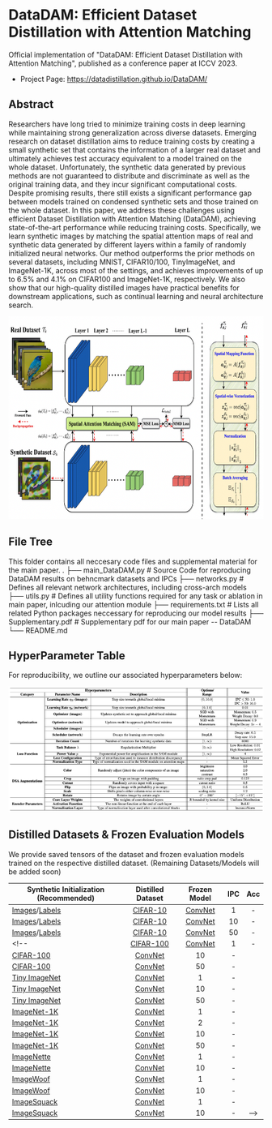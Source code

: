# DataDAM: Efficient Dataset Distillation with Attention Matching
Official implementation of "DataDAM: Efficient Dataset Distillation with Attention Matching", published as a conference paper at ICCV 2023.
- Project Page: https://datadistillation.github.io/DataDAM/
## Abstract
Researchers have long tried to minimize training costs in deep learning while maintaining strong generalization across diverse datasets. Emerging research on dataset distillation aims to reduce training costs by creating a small synthetic set that contains the information of a larger real dataset and ultimately achieves test accuracy equivalent to a model trained on the whole dataset. Unfortunately, the synthetic data generated by previous methods are not guaranteed to distribute and discriminate as well as the original training data, and they incur significant computational costs. Despite promising results, there still exists a significant performance gap between models trained on condensed synthetic sets and those trained on the whole dataset. In this paper, we address these challenges using efficient Dataset Distillation with Attention Matching (DataDAM), achieving state-of-the-art performance while reducing training costs. Specifically, we learn synthetic images by matching the spatial attention maps of real and synthetic data generated by different layers within a family of randomly initialized neural networks. Our method outperforms the prior methods on several datasets, including MNIST, CIFAR10/100, TinyImageNet, and ImageNet-1K, across most of the settings, and achieves improvements of up to 6.5\% and 4.1\% on CIFAR100 and ImageNet-1K, respectively. We also show that our high-quality distilled images have practical benefits for downstream applications, such as continual learning and neural architecture search.
<p align="center">
<img src="./img/DataDAM_pipeline.png" width="600" height="400">
</p>

## File Tree
This folder contains all neccesary code files and supplemental material for the main paper.
.
├── main_DataDAM.py         # Source Code for reproducing DataDAM results on behncmark datasets and IPCs
├── networks.py             # Defines all relevant network architectures, including cross-arch models
├── utils.py                # Defines all utility functions required for any task or ablation in main paper, inlcuding our attention module
├── requirements.txt        # Lists all related Python packages neccessary for reproducing our model results
├── Supplementary.pdf       # Supplementary pdf for our main paper -- DataDAM
└── README.md




## HyperParameter Table
For reproducibility, we outline our associated hyperparameters below:
<p align="center">
<img src="./img/HPTable.png">
</p>

## Distilled Datasets & Frozen Evaluation Models

We provide saved tensors of the dataset and frozen evaluation models trained on the respective distilled dataset. (Remaining Datasets/Models will be added soon)

| Synthetic Initialization (Recommended)  | Distilled Dataset  | Frozen Model  | IPC | Acc |
| ------------ | :--------------: | :--------------: | :--------------: | :--------------: |
| [Images](/DataDAM/Initial_Synthetic_Dataset/CIFAR10_IPC1_images.pt)/[Labels](/DataDAM/Initial_Synthetic_Dataset/CIFAR10_IPC1_labels.pt) | [CIFAR-10]() |  [ConvNet]() | 1 | - |
| [Images](/DataDAM/Initial_Synthetic_Dataset/CIFAR10_IPC10_images.pt)/[Labels](/DataDAM/Initial_Synthetic_Dataset/CIFAR10_IPC10_labels.pt) | [CIFAR-10]() | [ConvNet]() | 10 | - |
| [Images](/DataDAM/Initial_Synthetic_Dataset/CIFAR10_IPC50_images.pt)/[Labels](/DataDAM/Initial_Synthetic_Dataset/CIFAR10_IPC40_labels.pt)| [CIFAR-10]() | [ConvNet]() | 50 | - |
<!-- | [CIFAR-100]() | [ConvNet]() | 1 | - |
| [CIFAR-100]() | [ConvNet]() | 10 | - |
| [CIFAR-100]() | [ConvNet]() | 50 | - |
| [Tiny ImageNet]() | [ConvNet]() | 1 | - |
| [Tiny ImageNet]() | [ConvNet]() | 10 | - |
| [Tiny ImageNet]() | [ConvNet]() | 50 | - |
| [ImageNet-1K]() | [ConvNet]() | 1 | - |
| [ImageNet-1K]() | [ConvNet]() | 2 | - |
| [ImageNet-1K]() | [ConvNet]() | 10 | - |
| [ImageNet-1K]() | [ConvNet]() | 50 | - |
| [ImageNette]() | [ConvNet]() | 1 | - |
| [ImageNette]() | [ConvNet]() | 10 | - |
| [ImageWoof]() | [ConvNet]() | 1 | - |
| [ImageWoof]() | [ConvNet]() | 10 | - |
| [ImageSquack]() | [ConvNet]() | 1 | - |
| [ImageSquack]() | [ConvNet]() | 10 | - | -->
